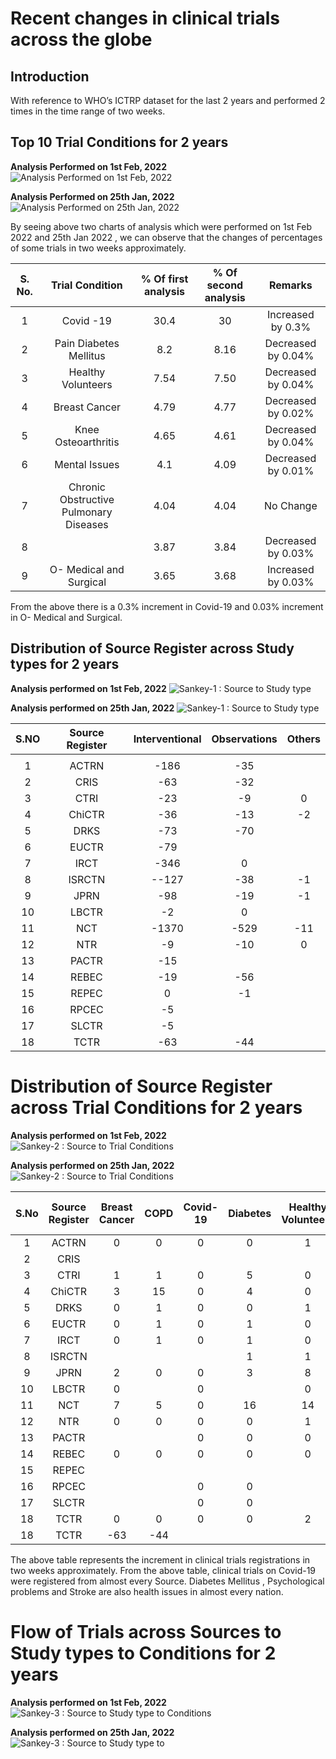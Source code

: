 # Recent changes in clinical trials across the globe



## Introduction
With reference to WHO’s ICTRP dataset for the last 2 years and performed 2 times in the time range of two weeks.

## Top 10 Trial Conditions for 2 years


**Analysis Performed on 1st Feb, 2022**
![Analysis Performed on 1st Feb, 2022](https://github.com/balakrishnabadveli/knowledge_graphs/blob/main/Reports/Images/2022/Feb/Top%2010%20Trial%20Conditions%20Pie%20Chart%20Since%202%20Years_20220201_161350.png)

**Analysis Performed on 25th Jan, 2022**
![Analysis Performed on 25th Jan, 2022](https://github.com/balakrishnabadveli/knowledge_graphs/blob/main/Reports/Images/2022/Feb/Top%2010%20Trial%20Conditions%20Pie%20Chart%20Since%202%20Years_20220201_161352.png)


By seeing above two charts of analysis which were performed on 1st Feb 2022 and 25th Jan 2022 , we can observe that the changes of percentages of some trials in two weeks approximately.


| S. No. |             Trial Condition            | % Of first analysis | % Of second analysis |       Remarks      |
|:------:|:--------------------------------------:|:-------------------:|:--------------------:|:------------------:|
| 1      | Covid -19                              | 30.4                | 30                 | Increased by 0.3%  |
| 2      | Pain Diabetes Mellitus                      | 8.2                 | 8.16                 | Decreased by 0.04% |
| 3      | Healthy Volunteers                     | 7.54                | 7.50                 | Decreased by 0.04% |
| 4      | Breast Cancer                          | 4.79                | 4.77                 | Decreased by 0.02% |
| 5      | Knee Osteoarthritis                    | 4.65                | 4.61                 | Decreased by 0.04% |
| 6      | Mental Issues                          | 4.1                 | 4.09                 | Decreased by 0.01% |
| 7      | Chronic Obstructive Pulmonary Diseases | 4.04                | 4.04                 | No Change          |
| 8      |                                    | 3.87                | 3.84                 | Decreased by 0.03% |
| 9      | O- Medical and Surgical                | 3.65                | 3.68                 | Increased by 0.03% |


From the above there is a 0.3% increment  in Covid-19 and 0.03% increment  in O- Medical and Surgical.


## Distribution of Source Register across Study types for 2 years

**Analysis performed on 1st Feb, 2022**
![Sankey-1 : Source to Study type](https://github.com/balakrishnabadveli/knowledge_graphs/blob/main/Reports/Images/2022/Feb/Distribution%20of%20Source%20Register%20across%20Study%20types_20220201_161354.png)


**Analysis performed on 25th Jan, 2022**
![Sankey-1 : Source to Study type](https://github.com/balakrishnabadveli/knowledge_graphs/blob/main/Reports/Images/2022/Feb/Distribution%20of%20Source%20Register%20across%20Study%20types_20220201_161356.png)


| S.NO | Source Register | Interventional | Observations | Others |
|:----:|:---------------:|:--------------:|:------------:|:------:|
|      |                 |                |              |        |
|   1  |      ACTRN      |      -186      |      -35     |        |
|   2  |       CRIS      |       -63      |      -32     |        |
|   3  |       CTRI      |       -23      |      -9      |    0   |
|   4  |      ChiCTR     |       -36      |      -13     |   -2   |
|   5  |       DRKS      |       -73      |      -70     |        |
|   6  |      EUCTR      |       -79      |              |        |
|   7  |       IRCT      |      -346      |       0      |        |
|   8  |      ISRCTN     |      --127     |      -38     |   -1   |
|   9  |       JPRN      |       -98      |      -19     |   -1   |
|  10  |      LBCTR      |       -2       |       0      |        |
|  11  |       NCT       |      -1370     |     -529     |   -11  |
|  12  |       NTR       |       -9       |      -10     |    0   |
|  13  |      PACTR      |       -15      |              |        |
|  14  |      REBEC      |       -19      |      -56     |        |
|  15  |      REPEC      |        0       |      -1      |        |
|  16  |      RPCEC      |       -5       |              |        |
|  17  |      SLCTR      |       -5       |              |        |
|  18  |       TCTR      |       -63      |      -44     |        |


# Distribution of Source Register across Trial Conditions for 2 years

**Analysis performed on 1st Feb, 2022**
![Sankey-2 : Source to Trial Conditions](https://github.com/balakrishnabadveli/knowledge_graphs/blob/main/Reports/Images/2022/Feb/Distribution%20of%20Source%20Register%20across%20Trial%20Conditions_20220201_161358.png)


**Analysis performed on 25th Jan, 2022**
![Sankey-2 : Source to Trial Conditions](https://github.com/balakrishnabadveli/knowledge_graphs/blob/main/Reports/Images/2022/Feb/Distribution%20of%20Source%20Register%20across%20Trial%20Conditions_20220201_161400.png)


| S.No | Source Register | Breast Cancer | COPD | Covid-19 | Diabetes | Healthy Volunteers  | Knee Osteoarthriti | Mental Issues | Pain | Stroke | Medical and Surgical |
|:----:|:---------------:|:-------------:|:----:|:--------:|:--------:|:-------------------:|:------------------:|:-------------:|:----:|:------:|:--------------------:|
|   1  |      ACTRN      | 0             | 0    | 0        | 0        | 1                   | 2                  | 0             | 0    | 0      |                      |
|   2  |       CRIS      |               |      |          |          |                     |                    |               |      |        |                      |
|   3  |       CTRI      | 1             | 1    | 0        | 5        | 0                   | 1                  | 0             | 0    | 0      | 1                    |
|   4  |      ChiCTR     | 3             | 15   | 0        | 4        | 0                   | 6                  | 2             | 2    | 4      |                      |
|   5  |       DRKS      | 0             | 1    | 0        | 0        | 1                   | 0                  | 1             | 1    | 0      |                      |
|   6  |      EUCTR      | 0             | 1    | 0        | 1        | 0                   | 1                  | 0             | 0    | 0      |                      |
|   7  |       IRCT      | 0             | 1    | 0        | 1        | 0                   | 2                  | 2             | 3    | 0      |                      |
|   8  |      ISRCTN     |               |      |          | 1        | 1                   |                    | 1             | 1    |        |                      |
|   9  |       JPRN      | 2             | 0    | 0        | 3        | 8                   | 1                  | 0             | 2    | 2      |                      |
|  10  |      LBCTR      | 0             |      | 0        |          | 0                   |                    | 0             |      |        |                      |
|  11  |       NCT       | 7             | 5    | 0        | 16       | 14                  | 9                  | 9             | 11   | 9      |                      |
|  12  |       NTR       | 0             | 0    | 0        | 0        | 1                   | 0                  | 0             | 0    | 0      |                      |
|  13  |      PACTR      |               |      | 0        | 0        | 0                   |                    |               |      |        |                      |
| 14   |      REBEC      | 0             | 0    | 0        | 0        | 0                   | 0                  | 0             | 0    | 1      |                      |
| 15   |      REPEC      |               |      |          |          |                     |                    |               |      |        |                      |
| 16   |      RPCEC      |               |      | 0        | 0        |                     |                    |               |      | 0      |                      |
| 17   |      SLCTR      |               |      | 0        | 0        |                     |                    | 0             |      | 0      |                      |
| 18   |       TCTR      | 0             | 0    | 0        | 0        | 2                   | 0                  | 0             | 0    | 0      |                      |
|  18  |       TCTR      |      -63      |  -44 |          |          |                     |                    |               |      |        |                      |


The above table represents the increment in clinical trials registrations in two weeks approximately.
From the above table, clinical trials on Covid-19 were registered from almost every Source. Diabetes Mellitus , Psychological problems and Stroke are also health issues in almost every nation. 

# Flow of Trials across Sources to Study types to Conditions for 2 years

**Analysis performed on 1st Feb, 2022**
![Sankey-3 : Source to Study type to Conditions](https://github.com/balakrishnabadveli/knowledge_graphs/blob/main/Reports/Images/2022/Feb/Flow%20of%20Trials%20across%20Sources%20to%20Study%20types%20to%20Conditions_20220201_161402.png)


**Analysis performed on 25th Jan, 2022**
![Sankey-3 : Source to Study type to ](https://github.com/balakrishnabadveli/knowledge_graphs/blob/main/Reports/Images/2022/Feb/Flow%20of%20Trials%20across%20Sources%20to%20Study%20types%20to%20Conditions_20220201_161404.png)


